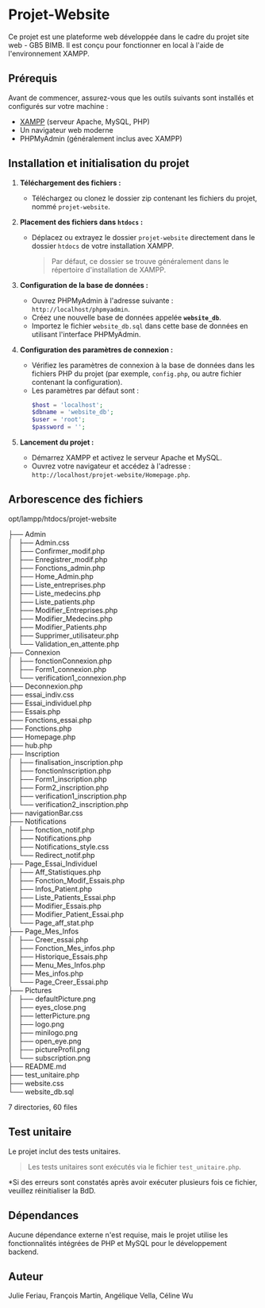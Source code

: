 # Projet-Website

Ce projet est une plateforme web développée dans le cadre du projet site web - GB5 BIMB. Il est conçu pour fonctionner en local à l'aide de l'environnement XAMPP.

## Prérequis

Avant de commencer, assurez-vous que les outils suivants sont installés et configurés sur votre machine :

- [XAMPP](https://www.apachefriends.org/index.html) (serveur Apache, MySQL, PHP)
- Un navigateur web moderne
- PHPMyAdmin (généralement inclus avec XAMPP)

## Installation et initialisation du projet

1. **Téléchargement des fichiers :**
   - Téléchargez ou clonez le dossier zip contenant les fichiers du projet, nommé `projet-website`.

2. **Placement des fichiers dans `htdocs` :**
   - Déplacez ou extrayez le dossier `projet-website` directement dans le dossier `htdocs` de votre installation XAMPP.  
     > Par défaut, ce dossier se trouve généralement dans le répertoire d'installation de XAMPP.

3. **Configuration de la base de données :**
   - Ouvrez PHPMyAdmin à l'adresse suivante : `http://localhost/phpmyadmin`.
   - Créez une nouvelle base de données appelée **`website_db`**.
   - Importez le fichier `website_db.sql` dans cette base de données en utilisant l'interface PHPMyAdmin.

4. **Configuration des paramètres de connexion :**
   - Vérifiez les paramètres de connexion à la base de données dans les fichiers PHP du projet (par exemple, `config.php`, ou autre fichier contenant la configuration). 
   - Les paramètres par défaut sont :
     ```php
     $host = 'localhost';
     $dbname = 'website_db';
     $user = 'root';
     $password = '';
     ```

5. **Lancement du projet :**
   - Démarrez XAMPP et activez le serveur Apache et MySQL.
   - Ouvrez votre navigateur et accédez à l'adresse : `http://localhost/projet-website/Homepage.php`.

## Arborescence des fichiers

opt/lampp/htdocs/projet-website

├── Admin   
│   ├── Admin.css   <br>
│   ├── Confirmer_modif.php   
│   ├── Enregistrer_modif.php  
│   ├── Fonctions_admin.php  
│   ├── Home_Admin.php    
│   ├── Liste_entreprises.php   
│   ├── Liste_medecins.php  
│   ├── Liste_patients.php   
│   ├── Modifier_Entreprises.php    
│   ├── Modifier_Medecins.php    
│   ├── Modifier_Patients.php    
│   ├── Supprimer_utilisateur.php    
│   └── Validation_en_attente.php    
├── Connexion   
│   ├── fonctionConnexion.php   
│   ├── Form1_connexion.php  
│   └── verification1_connexion.php   
├── Deconnexion.php  
├── essai_indiv.css  
├── Essai_individuel.php  
├── Essais.php   
├── Fonctions_essai.php  
├── Fonctions.php  
├── Homepage.php  
├── hub.php  
├── Inscription  
│   ├── finalisation_inscription.php  
│   ├── fonctionInscription.php  
│   ├── Form1_inscription.php  
│   ├── Form2_inscription.php  
│   ├── verification1_inscription.php  
│   └── verification2_inscription.php  
├── navigationBar.css  
├── Notifications  
│   ├── fonction_notif.php  
│   ├── Notifications.php  
│   ├── Notifications_style.css  
│   └── Redirect_notif.php  
├── Page_Essai_Individuel  
│   ├── Aff_Statistiques.php  
│   ├── Fonction_Modif_Essais.php  
│   ├── Infos_Patient.php  
│   ├── Liste_Patients_Essai.php  
│   ├── Modifier_Essais.php  
│   ├── Modifier_Patient_Essai.php  
│   └── Page_aff_stat.php  
├── Page_Mes_Infos  
│   ├── Creer_essai.php  
│   ├── Fonction_Mes_infos.php  
│   ├── Historique_Essais.php  
│   ├── Menu_Mes_Infos.php  
│   ├── Mes_infos.php  
│   └── Page_Creer_Essai.php  
├── Pictures  
│   ├── defaultPicture.png  
│   ├── eyes_close.png  
│   ├── letterPicture.png  
│   ├── logo.png  
│   ├── minilogo.png  
│   ├── open_eye.png  
│   ├── pictureProfil.png  
│   └── subscription.png  
├── README.md  
├── test_unitaire.php  
├── website.css  
└── website_db.sql  

7 directories, 60 files

## Test unitaire

Le projet inclut des tests unitaires. 

> Les tests unitaires sont exécutés via le fichier `test_unitaire.php`.

*Si des erreurs sont constatés après avoir exécuter plusieurs fois ce fichier, veuillez réinitialiser la BdD.

## Dépendances

Aucune dépendance externe n'est requise, mais le projet utilise les fonctionnalités intégrées de PHP et MySQL pour le développement backend.

## Auteur

Julie Feriau, 
François Martin, 
Angélique Vella, 
Céline Wu 
